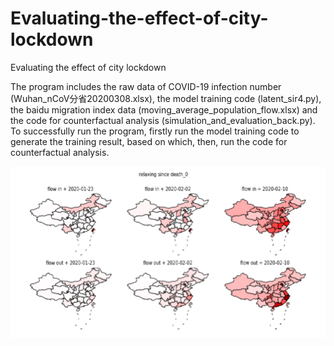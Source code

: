 # Evaluating-the-effect-of-city-lockdown
Evaluating the effect of city lockdown

The program includes the raw data of COVID-19 infection number (Wuhan_nCoV分省20200308.xlsx), the model training code (latent_sir4.py), the baidu migration index data (moving_average_population_flow.xlsx) and the code for counterfactual analysis (simulation_and_evaluation_back.py). To successfully run the program, firstly run the model training code to generate the training result, based on which, then, run the code for counterfactual analysis.

![image](lockdownEva.png)

